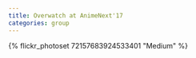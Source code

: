 ```yaml
---
title: Overwatch at AnimeNext'17
categories: group
---
```


{% flickr_photoset 72157683924533401 "Medium" %}